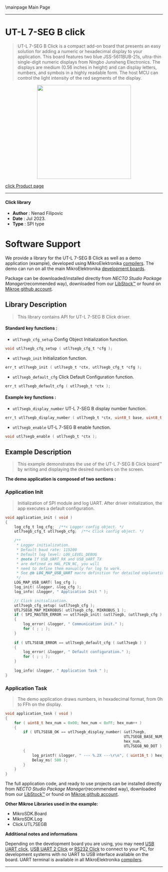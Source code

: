 \mainpage Main Page

---
# UT-L 7-SEG B click

> UT-L 7-SEG B Click is a compact add-on board that presents an easy solution for adding a numeric or hexadecimal display to your application. This board features two blue JSS-5611BUB-21s, ultra-thin single-digit numeric displays from Ningbo Junsheng Electronics. The displays are medium (0.56 inches in height) and can display letters, numbers, and symbols in a highly readable form. The host MCU can control the light intensity of the red segments of the display.

<p align="center">
  <img src="https://download.mikroe.com/images/click_for_ide/utl7segb_click.png" height=300px>
</p>

[click Product page](https://www.mikroe.com/ut-l-7-seg-b-click)

---


#### Click library

- **Author**        : Nenad Filipovic
- **Date**          : Jul 2023.
- **Type**          : SPI type


# Software Support

We provide a library for the UT-L 7-SEG B Click
as well as a demo application (example), developed using MikroElektronika
[compilers](https://www.mikroe.com/necto-studio).
The demo can run on all the main MikroElektronika [development boards](https://www.mikroe.com/development-boards).

Package can be downloaded/installed directly from *NECTO Studio Package Manager*(recommended way), downloaded from our [LibStock&trade;](https://libstock.mikroe.com) or found on [Mikroe github account](https://github.com/MikroElektronika/mikrosdk_click_v2/tree/master/clicks).

## Library Description

> This library contains API for UT-L 7-SEG B Click driver.

#### Standard key functions :

- `utl7segb_cfg_setup` Config Object Initialization function.
```c
void utl7segb_cfg_setup ( utl7segb_cfg_t *cfg );
```

- `utl7segb_init` Initialization function.
```c
err_t utl7segb_init ( utl7segb_t *ctx, utl7segb_cfg_t *cfg );
```

- `utl7segb_default_cfg` Click Default Configuration function.
```c
err_t utl7segb_default_cfg ( utl7segb_t *ctx );
```

#### Example key functions :

- `utl7segb_display_number` UT-L 7-SEG B display number function.
```c
err_t utl7segb_display_number ( utl7segb_t *ctx, uint8_t base, uint8_t num, uint8_t dot_pos );
```

- `utl7segb_enable`  UT-L 7-SEG B enable function.
```c
void utl7segb_enable ( utl7segb_t *ctx );
```

## Example Description

> This example demonstrates the use of the UT-L 7-SEG B Click board™ 
> by writing and displaying the desired numbers on the screen.

**The demo application is composed of two sections :**

### Application Init

> Initialization of SPI module and log UART.
> After driver initialization, the app executes a default configuration.

```c
void application_init ( void )
{
    log_cfg_t log_cfg;  /**< Logger config object. */
    utl7segb_cfg_t utl7segb_cfg;  /**< Click config object. */

    /** 
     * Logger initialization.
     * Default baud rate: 115200
     * Default log level: LOG_LEVEL_DEBUG
     * @note If USB_UART_RX and USB_UART_TX 
     * are defined as HAL_PIN_NC, you will 
     * need to define them manually for log to work. 
     * See @b LOG_MAP_USB_UART macro definition for detailed explanation.
     */
    LOG_MAP_USB_UART( log_cfg );
    log_init( &logger, &log_cfg );
    log_info( &logger, " Application Init " );

    // Click initialization.
    utl7segb_cfg_setup( &utl7segb_cfg );
    UTL7SEGB_MAP_MIKROBUS( utl7segb_cfg, MIKROBUS_1 );
    if ( SPI_MASTER_ERROR == utl7segb_init( &utl7segb, &utl7segb_cfg ) )
    {
        log_error( &logger, " Communication init." );
        for ( ; ; );
    }
    
    if ( UTL7SEGB_ERROR == utl7segb_default_cfg ( &utl7segb ) )
    {
        log_error( &logger, " Default configuration." );
        for ( ; ; );
    }
    
    log_info( &logger, " Application Task " );
}
```

### Application Task

> The demo application draws numbers, in hexadecimal format, from 0h to FFh on the display.

```c
void application_task ( void )
{
    for ( uint8_t hex_num = 0x00; hex_num < 0xFF; hex_num++ ) 
    {
        if ( UTL7SEGB_OK == utl7segb_display_number( &utl7segb, 
                                                     UTL7SEGB_BASE_NUM_SYS_HEXADECIMAL, 
                                                     hex_num, 
                                                     UTL7SEGB_NO_DOT ) )
        {
            log_printf( &logger, " --- %.2X ---\r\n", ( uint16_t ) hex_num );
            Delay_ms( 500 );
        }
    }
}
```

The full application code, and ready to use projects can be installed directly from *NECTO Studio Package Manager*(recommended way), downloaded from our [LibStock&trade;](https://libstock.mikroe.com) or found on [Mikroe github account](https://github.com/MikroElektronika/mikrosdk_click_v2/tree/master/clicks).

**Other Mikroe Libraries used in the example:**

- MikroSDK.Board
- MikroSDK.Log
- Click.UTL7SEGB

**Additional notes and informations**

Depending on the development board you are using, you may need
[USB UART click](https://www.mikroe.com/usb-uart-click),
[USB UART 2 Click](https://www.mikroe.com/usb-uart-2-click) or
[RS232 Click](https://www.mikroe.com/rs232-click) to connect to your PC, for
development systems with no UART to USB interface available on the board. UART
terminal is available in all MikroElektronika
[compilers](https://shop.mikroe.com/compilers).

---
